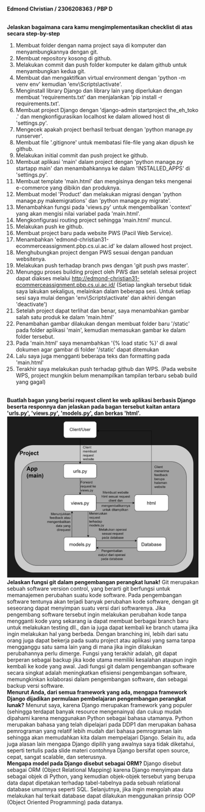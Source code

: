 <b>Edmond Christian / 2306208363 / PBP D </b>

<br>
<b>Jelaskan bagaimana cara kamu mengimplementasikan checklist di atas secara step-by-step</b>

1. Membuat folder dengan nama project saya di komputer dan menyambungkannya dengan git.
2. Membuat repository kosong di github.
3. Melakukan commit dan push folder komputer ke dalam github untuk menyambungkan kedua git.
4. Membuat dan mengaktifkan virtual environment dengan 'python -m venv env' kemudian 'env\Scripts\activate'.
5. Menginstall library Django dan library lain yang diperlukan dengan membuat 'requirements.txt' dan menjalankan 'pip install -r requirements.txt'.
6. Membuat project Django dengan 'django-admin startproject the_eh_toko .' dan mengkonfigurasikan localhost ke dalam allowed host di 'settings.py'.
7. Mengecek apakah project berhasil terbuat dengan 'python manage.py runserver'.
8. Membuat file '.gitignore' untuk membatasi file-file yang akan dipush ke github.
9. Melakukan initial commit dan push project ke github.
10. Membuat aplikasi 'main' dalam project dengan 'python manage.py startapp main' dan menambahkannya ke dalam 'INSTALLED_APPS' di 'settings.py'.
11. Membuat template 'main.html' dan mengisinya dengan teks mengenai e-commerce yang dibikin dan produknya.
12. Membuat model 'Product' dan melakukan migrasi  dengan 'python manage.py makemigrations' dan 'python manage.py migrate'.
13. Menambahkan fungsi pada 'views.py' untuk mengembalikan 'context' yang akan mengisi nilai variabel pada 'main.html'.
14. Mengkonfigurasi routing project sehingga 'main.html' muncul.
15. Melakukan push ke github.
16. Membuat project baru pada website PWS (Pacil Web Service).
17. Menambahkan 'edmond-christian31-ecommerceassignment.pbp.cs.ui.ac.id' ke dalam allowed host project.
18. Menghubungkan project dengan PWS sesuai dengan panduan websitenya. 
19. Melakukan push terhadap branch pws dengan 'git push pws master'.
20. Menunggu proses building project oleh PWS dan setelah selesai project dapat diakses melalui http://edmond-christian31-ecommerceassignment.pbp.cs.ui.ac.id/
(Setiap langkah tersebut tidak saya lakukan sekaligus, melainkan dalam beberapa sesi. Untuk setiap sesi saya mulai dengan 'env\Scripts\activate' dan akhiri dengan 'deactivate')
20. Setelah project dapat terlihat dan benar, saya menambahkan gambar salah satu produk ke dalam 'main.html'
21. Penambahan gambar dilakukan dengan membuat folder baru '/static' pada folder aplikasi 'main', kemudian memasukan gambar ke dalam folder tersebut.
22. Pada 'main.html' saya menambahkan '{% load static %}' di awal dokumen agar gambar di folder '/static' dapat ditemukan
23. Lalu saya juga mengganti beberapa teks dan formatting pada 'main.html'
24. Terakhir saya melakukan push terhadap github dan WPS. (Pada website WPS, project mungkin belum menampilkan tampilan terbaru sebab build yang gagal)

<br>
<b>Buatlah bagan yang berisi request client ke web aplikasi berbasis Django beserta responnya dan jelaskan pada bagan tersebut kaitan antara 'urls.py', 'views.py', 'models.py', dan berkas 'html'.</b>

<img src="main/static/DjangoDiagram.png">

<br>
<b>Jelaskan fungsi git dalam pengembangan perangkat lunak!</b>
Git merupakan sebuah software version control, yang berarti git berfungsi untuk memanajemen perubahan suatu kode software. Pada pengembangan software tentunya akan terjadi banyak perubahan kode software, dengan git seseorang dapat menyimpan suatu versi dari softwarenya. Jika pengembang software tersebut ingin melakukan perubahan kode tanpa mengganti kode yang sekarang ia dapat membuat berbagai branch baru untuk melakukan testing dll., dan ia juga dapat kembali ke branch utama jika ingin melakukan hal yang berbeda. Dengan branching ini, lebih dari satu orang juga dapat bekerja pada suatu project atau aplikasi yang sama tanpa mengganggu satu sama lain yang di mana jika ingin dilakukan perubahannya perlu dimerge. Fungsi yang terakhir adalah, git dapat berperan sebagai backup jika kode utama memiliki kesalahan ataupun ingin kembali ke kode yang awal. Jadi fungsi git dalam pengembangan software secara singkat adalah meningkatkan efisiensi pengembangan software, memungkinkan kolaborasi dalam pengembangan software, dan sebagai backup versi software.

<br>
<b>Menurut Anda, dari semua framework yang ada, mengapa framework Django dijadikan permulaan pembelajaran pengembangan perangkat lunak?</b>
Menurut saya, karena Django merupakan framework yang populer (sehingga terdapat banyak resource mengenainya) dan cukup mudah dipahami karena menggunakan Python sebagai bahasa utamanya. Python merupakan bahasa yang telah dipelajari pada DDP1 dan merupakan bahasa pemrograman yang relatif lebih mudah dari bahasa pemrograman lain sehingga akan memudahkan kita dalam mempelajari Django. Selain itu, ada juga alasan lain mengapa Django dipilih yang awalnya saya tidak diketahui, seperti tertulis pada slide materi contohnya Django bersifat open source, cepat, sangat scalable, dan seterusnya.

<br>
<b>Mengapa model pada Django disebut sebagai ORM?</b>
Django disebut sebagai ORM (Object Relational Mapping) karena Django menyimpan data sebagai objek di Python, yang kemudian objek-objek tersebut yang berupa data dapat dipetakan terhadap tabel-tabelnya pada sebuah relational database umumnya seperti SQL. Selanjutnya, jika ingin mengolah atau melakukan hal terkait database dapat dilakukan menggunakan prinsip OOP (Object Oriented Programming) pada datanya.